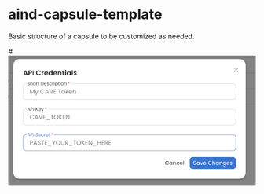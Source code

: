 # aind-capsule-template

Basic structure of a capsule to be customized as needed.

#![test1](workshop2/images/cave_token.png)